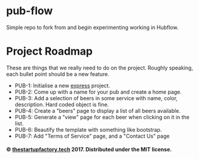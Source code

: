 # pub-flow
Simple repo to fork from and begin experimenting working in Hubflow.

# Project Roadmap
These are things that we really need to do on the project.
Roughly speaking, each bullet point should be a new feature.

- PUB-1: Initialise a new [express](https://expressjs.com/en/starter/generator.html) project.
- PUB-2: Come up with a name for your pub and create a home page.
- PUB-3: Add a selection of beers in some service with name, color, description. Hard coded object is fine.
- PUB-4: Create a "beers" page to display a list of all beers available.
- PUB-5: Generate a "view" page for each beer when clicking on it in the list.
- PUB-6: Beautify the template with something like bootstrap.
- PUB-7: Add "Terms of Service" page, and a "Contact Us" page

#### © [thestartupfactory.tech](https://thestartupfactory.tech/) 2017. Distributed under the MIT license.
